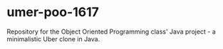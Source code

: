 # umer-poo-1617
 Repository for the Object Oriented Programming class' Java project - a minimalistic Uber clone in Java.
